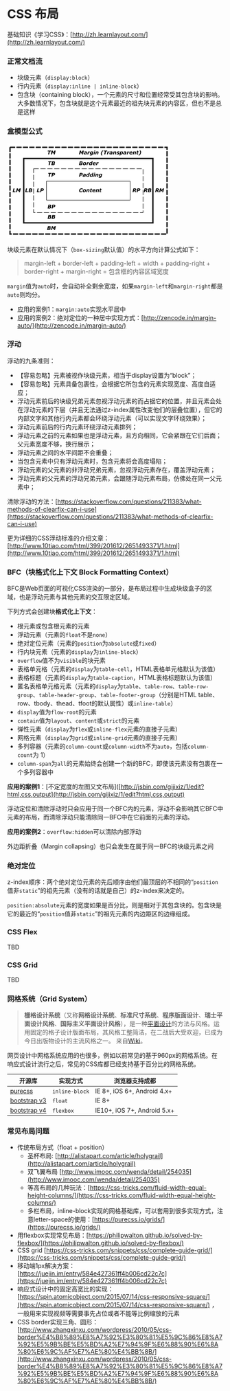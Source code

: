 # CSS 布局

基础知识《学习CSS》：[http://zh.learnlayout.com/](http://zh.learnlayout.com/)

### 正常文档流

- 块级元素（`display:block`）
- 行内元素（`display:inline | inline-block`）
- 包含块（containing block），一个元素的尺寸和位置经常受其包含块的影响。大多数情况下，包含块就是这个元素最近的祖先块元素的内容区，但也不是总是这样

### 盒模型公式

![assets\cssflow](../assets/box.png)

块级元素在默认情况下（`box-sizing`默认值）的水平方向计算公式如下：

> margin-left + border-left + padding-left + width + padding-right + border-right + margin-right = 包含框的内容区域宽度

`margin`值为`auto`时，会自动补全剩余宽度，如果`margin-left`和`margin-right`都是`auto`则均分。

- 应用的案例1：`margin:auto`实现水平居中
- 应用的案例2：绝对定位的一种居中实现方式：[http://zencode.in/margin-auto/](http://zencode.in/margin-auto/)

### 浮动

​浮动的九条准则：

- 【容易忽略】元素被视作块级元素，相当于display设置为“block”；
- 【容易忽略】元素具备包裹性，会根据它所包含的元素实现宽度、高度自适应；
- 浮动元素前后的块级兄弟元素忽视浮动元素的而占据它的位置，并且元素会处在浮动元素的下层（并且无法通过z-index属性改变他们的层叠位置），但它的内部文字和其他行内元素都会环绕浮动元素（可以实现文字环绕效果）；
- 浮动元素前后的行内元素环绕浮动元素排列；
- 浮动元素之前的元素如果也是浮动元素，且方向相同，它会紧跟在它们后面；父元素宽度不够，换行展示；
- 浮动元素之间的水平间距不会重叠；
- 当包含元素中只有浮动元素时，包含元素将会高度塌陷；
- 浮动元素的父元素的非浮动兄弟元素，忽视浮动元素存在，覆盖浮动元素；
- 浮动元素的父元素的浮动兄弟元素，会跟随浮动元素布局，仿佛处在同一父元素中；

​清除浮动的方法：[](https://stackoverflow.com/questions/211383/what-methods-of-clearfix-can-i-use)[https://stackoverflow.com/questions/211383/what-methods-of-clearfix-can-i-use](https://stackoverflow.com/questions/211383/what-methods-of-clearfix-can-i-use)

更为详细的CSS浮动标准的介绍文章：[http://www.10tiao.com/html/399/201612/2651493371/1.html](http://www.10tiao.com/html/399/201612/2651493371/1.html)

### BFC（块格式化上下文 Block Formatting Context）

BFC是Web页面的可视化CSS渲染的一部分，是布局过程中生成块级盒子的区域，也是浮动元素与其他元素的交互限定区域。

下列方式会创建块**格式化上下文**：
- 根元素或包含根元素的元素
- 浮动元素（元素的`float`不是`none`）
- 绝对定位元素（元素的`position`为`absolute`或`fixed`）
- 行内块元素（元素的`display`为`inline-block`）
- `overflow`值不为`visible`的块元素
- 表格单元格（元素的`display`为`table-cell`，HTML表格单元格默认为该值）
- 表格标题（元素的`display`为`table-caption`，HTML表格标题默认为该值）
- 匿名表格单元格元素（元素的`display`为`table`、`table-row`、`table-row-group`、`table-header-group`、`table-footer-group`（分别是HTML table、row、tbody、thead、tfoot的默认属性）或`inline-table`）
- `display`值为`flow-root`的元素
- `contain`值为`layout`、`content`或`strict`的元素
- 弹性元素（`display`为`flex`或`inline-flex`元素的直接子元素）
- 网格元素（`display`为`grid`或`inline-grid`元素的直接子元素）
- 多列容器（元素的`column-count`或`column-width`不为`auto`，包括`column-count`为 1）
- `column-span`为`all`的元素始终会创建一个新的BFC，即使该元素没有包裹在一个多列容器中
  

**应用的案例1**：[不定宽度的左图又文布局]([http://jsbin.com/gijixiz/1/edit?html,css,output](http://jsbin.com/gijixiz/1/edit?html,css,output)

浮动定位和清除浮动时只会应用于同一个BFC内的元素，浮动不会影响其它BFC中元素的布局，而清除浮动只能清除同一BFC中在它前面的元素的浮动。

**应用的案例2**：`overflow:hidden`可以清除内部浮动

外边距折叠（Margin collapsing）也只会发生在属于同一BFC的块级元素之间

### 绝对定位

z-index顺序：两个绝对定位元素的先后顺序由他们最顶层的不相同的“`position`值非`static`”的祖先元素（没有的话就是自己）的z-index来决定的。

`position:absolute`元素的宽度如果是百分比，则是相对于其包含块的。包含块是它的最近的“`position`值非`static`”的祖先元素的内边距区的边缘组成。

### CSS Flex

TBD

### CSS Grid

TBD


### 网格系统（Grid System）

> **栅格设计系统**（又称**网格设计系统**、**标准尺寸系统**、**程序版面设计**、**瑞士平面设计风格**、**国际主义平面设计风格**），是一种[平面设计](https://zh.wikipedia.org/wiki/%E5%B9%B3%E9%9D%A2%E8%AE%BE%E8%AE%A1 "平面设计")的方法与风格。运用固定的格子设计版面布局，其风格工整简洁，在二战后大受欢迎，已成为今日出版物设计的主流风格之一。 来自[Wiki](https://zh.wikipedia.org/wiki/%E6%A0%85%E6%A0%BC%E8%AE%BE%E8%AE%A1)。

网页设计中网格系统应用的也很多，例如以前常见的基于960px的网格系统。在响应式设计流行之后，常见的CSS库都已经支持基于百分比的网格系统。

| 开源库                                                          | 实现方式       | 浏览器支持成都               |
| -------------------------------------------------------------- | -------------- | --------------------------- |
| [purecss](https://purecss.io/)                                 | `inline-block` | IE 8+, iOS 6+, Android 4.x+ |
| [bootstrap v3](https://getbootstrap.com/docs/3.3/css/#grid)    | `float`        | IE 8+                       |
| [bootstrap v4](https://getbootstrap.com/docs/4.1/layout/grid/) | `flexbox`      | IE10+, iOS 7+, Android 5.x+ |


### 常见布局问题

- 传统布局方式（float + position）
  - 圣杯布局: [http://alistapart.com/article/holygrail](http://alistapart.com/article/holygrail)
  - 双飞翼布局 [http://www.imooc.com/wenda/detail/254035](http://www.imooc.com/wenda/detail/254035)
  - 等高布局的几种玩法：[https://css-tricks.com/fluid-width-equal-height-columns/](https://css-tricks.com/fluid-width-equal-height-columns/)
  - 多栏布局，inline-block实现的网格基础库，可以套用到很多实现方式，注意letter-space的使用：[https://purecss.io/grids/](https://purecss.io/grids/)
- 用flexbox实现常见布局：[https://philipwalton.github.io/solved-by-flexbox/](https://philipwalton.github.io/solved-by-flexbox/)
- CSS grid [https://css-tricks.com/snippets/css/complete-guide-grid/](https://css-tricks.com/snippets/css/complete-guide-grid/)
- 移动端1px解决方案：[https://juejin.im/entry/584e427361ff4b006cd22c7c](https://juejin.im/entry/584e427361ff4b006cd22c7c)
- 响应式设计中的固定高宽比的实现：[https://spin.atomicobject.com/2015/07/14/css-responsive-square/](https://spin.atomicobject.com/2015/07/14/css-responsive-square/) ，一般用来实现视频等需要事先占位或者不能等比例缩放的元素
- CSS border实现三角、圆形： [http://www.zhangxinxu.com/wordpress/2010/05/css-border%E4%B8%89%E8%A7%92%E3%80%81%E5%9C%86%E8%A7%92%E5%9B%BE%E5%BD%A2%E7%94%9F%E6%88%90%E6%8A%80%E6%9C%AF%E7%AE%80%E4%BB%8B/](http://www.zhangxinxu.com/wordpress/2010/05/css-border%E4%B8%89%E8%A7%92%E3%80%81%E5%9C%86%E8%A7%92%E5%9B%BE%E5%BD%A2%E7%94%9F%E6%88%90%E6%8A%80%E6%9C%AF%E7%AE%80%E4%BB%8B/)
